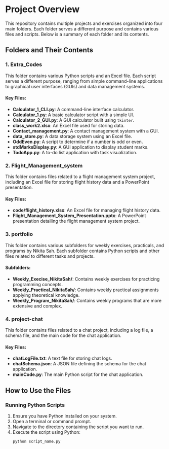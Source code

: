 # Project Overview

This repository contains multiple projects and exercises organized into four main folders. Each folder serves a different purpose and contains various files and scripts. Below is a summary of each folder and its contents.

## Folders and Their Contents

### 1. Extra_Codes
This folder contains various Python scripts and an Excel file. Each script serves a different purpose, ranging from simple command-line applications to graphical user interfaces (GUIs) and data management systems.

#### Key Files:
- **Calculator_1_CLI.py**: A command-line interface calculator.
- **Calculator_1.py**: A basic calculator script with a simple UI.
- **Calculator_2_GUI.py**: A GUI calculator built using `tkinter`.
- **class_work2.xlsx**: An Excel file used for storing data.
- **Contact_management.py**: A contact management system with a GUI.
- **data_store.py**: A data storage system using an Excel file.
- **OddEven.py**: A script to determine if a number is odd or even.
- **stdMarksDisplay.py**: A GUI application to display student marks.
- **TodoApp.py**: A to-do list application with task visualization.

### 2. Flight_Management_system
This folder contains files related to a flight management system project, including an Excel file for storing flight history data and a PowerPoint presentation.

#### Key Files:
- **code/flight_history.xlsx**: An Excel file for managing flight history data.
- **Flight_Management_System_Presentation.pptx**: A PowerPoint presentation detailing the flight management system project.

### 3. portfolio
This folder contains various subfolders for weekly exercises, practicals, and programs by Nikita Sah. Each subfolder contains Python scripts and other files related to different tasks and projects.

#### Subfolders:
- **Weekly_Execise_NikitaSah/**: Contains weekly exercises for practicing programming concepts.
- **Weekly_Practical_NikitaSah/**: Contains weekly practical assignments applying theoretical knowledge.
- **Weekly_Program_NikitaSah/**: Contains weekly programs that are more extensive and complex.

### 4. project-chat
This folder contains files related to a chat project, including a log file, a schema file, and the main code for the chat application.

#### Key Files:
- **chatLogFile.txt**: A text file for storing chat logs.
- **chatSchema.json**: A JSON file defining the schema for the chat application.
- **mainCode.py**: The main Python script for the chat application.

## How to Use the Files

### Running Python Scripts
1. Ensure you have Python installed on your system.
2. Open a terminal or command prompt.
3. Navigate to the directory containing the script you want to run.
4. Execute the script using Python:
   ```sh
   python script_name.py
